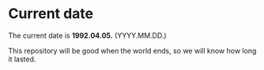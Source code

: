 # Current date

The current date is **1992.04.05.** (YYYY.MM.DD.)

This repository will be good when the world ends, so we will know how long it lasted.